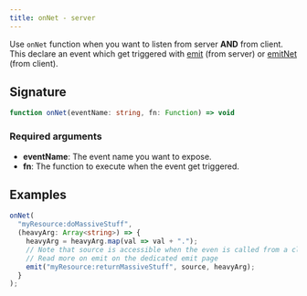 ```yaml
---
title: onNet - server
---
```


Use `onNet` function when you want to listen from server **AND** from client.\
This declare an event which get triggered with [emit](/scripting-reference/runtimes/javascript/functions/emit-server) (from server) or [emitNet](/scripting-reference/runtimes/javascript/functions/emitNet-client) (from client).

## Signature

```ts
function onNet(eventName: string, fn: Function) => void
```

### Required arguments

- **eventName**: The event name you want to expose.
- **fn**: The function to execute when the event get triggered.

## Examples

```ts
onNet(
  "myResource:doMassiveStuff",
  (heavyArg: Array<string>) => {
    heavyArg = heavyArg.map(val => val + ".");
    // Note that source is accessible when the even is called from a client.
    // Read more on emit on the dedicated emit page
    emit("myResource:returnMassiveStuff", source, heavyArg);
  }
);
```
